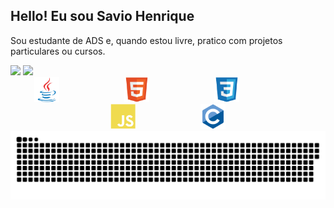 ## Hello! Eu sou Savio Henrique

<!-- Sobre mim -->
Sou estudante de ADS e, quando estou livre, pratico com projetos particulares ou cursos.

<!-- Cartões de estatísticas -->
<div align="left">
  
  <!-- Cartão de estatísticas -->
  <img height="180em" src="https://github-readme-stats.vercel.app/api?username=Savio123d&show_icons=true&theme=dark&include_all_commits=true&count_private=true&bg_color=000000&title_color=00FF00&text_color=00FF00"/>
  
  <!-- Cartão de linguagens mais usadas -->
  <img height="180em" src="https://github-readme-stats.vercel.app/api/top-langs/?username=Savio123d&layout=compact&theme=dark&bg_color=000000&title_color=00FF00&text_color=00FF00"/>
  
</div>

<div align="center">
  <img src="imagens/java-original.svg" alt="Java" width="40" height="40" style="margin-right: 100px;" />
  <img src="imagens/html5-original.svg" alt="HTML" width="40" height="40" style="margin-right: 100px;" />
  <img src="imagens/css3-original.svg" alt="CSS" width="40" height="40" style="margin-right: 100px;" />
  <img src="imagens/javascript-plain.svg" alt="JavaScript" width="40" height="40" style="margin-right: 100px;" />
  <img src="imagens/c-original.svg" alt="C" width="40" height="40" />
</div>

<picture>
  <source media="(prefers-color-scheme: dark)" srcset="https://raw.githubusercontent.com/Savio123d/Savio123d/output/github-contribution-grid-snake-dark.svg">
  <source media="(prefers-color-scheme: light)" srcset="https://raw.githubusercontent.com/Savio123d/Savio123d/output/github-contribution-grid-snake.svg">
  <img alt="github contribution grid snake animation" src="https://raw.githubusercontent.com/Savio123d/Savio123d/output/github-contribution-grid-snake.svg">
</picture>
<br><br>






